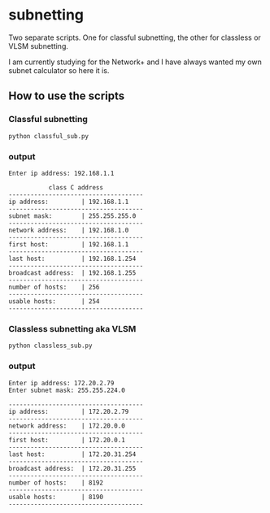 # subnetting
Two separate scripts. One for classful subnetting, the other for classless or VLSM subnetting.

I am currently studying for the Network+ and I have always wanted my own subnet calculator so here it is.

## How to use the scripts

### Classful subnetting
```
python classful_sub.py
```
### output
```
Enter ip address: 192.168.1.1

           class C address           
-------------------------------------
ip address:         | 192.168.1.1
-------------------------------------
subnet mask:        | 255.255.255.0
-------------------------------------
network address:    | 192.168.1.0
-------------------------------------
first host:         | 192.168.1.1
-------------------------------------
last host:          | 192.168.1.254
-------------------------------------
broadcast address:  | 192.168.1.255
-------------------------------------
number of hosts:    | 256
-------------------------------------
usable hosts:       | 254
-------------------------------------
```

### Classless subnetting aka VLSM
```
python classless_sub.py
```

### output
```
Enter ip address: 172.20.2.79
Enter subnet mask: 255.255.224.0

-------------------------------------
ip address:         | 172.20.2.79
-------------------------------------
network address:    | 172.20.0.0
-------------------------------------
first host:         | 172.20.0.1
-------------------------------------
last host:          | 172.20.31.254
-------------------------------------
broadcast address:  | 172.20.31.255
-------------------------------------
number of hosts:    | 8192
-------------------------------------
usable hosts:       | 8190
-------------------------------------
```
